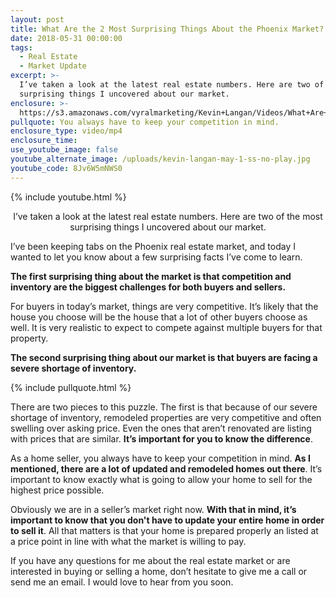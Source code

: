 ```yaml
---
layout: post
title: What Are the 2 Most Surprising Things About the Phoenix Market?
date: 2018-05-31 00:00:00
tags:
  - Real Estate
  - Market Update
excerpt: >-
  I’ve taken a look at the latest real estate numbers. Here are two of the most
  surprising things I uncovered about our market.
enclosure: >-
  https://s3.amazonaws.com/vyralmarketing/Kevin+Langan/Videos/What+Are+the+2+Most+Surprising+Things+About+the+Phoenix+Market%253F.mp4
pullquote: You always have to keep your competition in mind.
enclosure_type: video/mp4
enclosure_time:
use_youtube_image: false
youtube_alternate_image: /uploads/kevin-langan-may-1-ss-no-play.jpg
youtube_code: 8Jv6W5mNWS0
---
```


{% include youtube.html %}

<center>I’ve taken a look at the latest real estate numbers. Here are two of the most surprising things I uncovered about our market.</center>

I’ve been keeping tabs on the Phoenix real estate market, and today I wanted to let you know about a few surprising facts I’ve come to learn.

**The first surprising thing about the market is that competition and inventory are the biggest challenges for both buyers and sellers.**

For buyers in today’s market, things are very competitive. It’s likely that the house you choose will be the house that a lot of other buyers choose as well. It is very realistic to expect to compete against multiple buyers for that property.

**The second surprising thing about our market is that buyers are facing a severe shortage of inventory.**

{% include pullquote.html %}

There are two pieces to this puzzle. The first is that because of our severe shortage of inventory, remodeled properties are very competitive and often swelling over asking price. Even the ones that aren’t renovated are listing with prices that are similar. **It’s important for you to know the difference**.

As a home seller, you always have to keep your competition in mind. **As I mentioned, there are a lot of updated and remodeled homes out there**. It’s important to know exactly what is going to allow your home to sell for the highest price possible.

Obviously we are in a seller’s market right now. **With that in mind, it’s important to know that you don't have to update your entire home in order to sell it**. All that matters is that your home is prepared properly an listed at a price point in line with what the market is willing to pay.

If you have any questions for me about the real estate market or are interested in buying or selling a home, don’t hesitate to give me a call or send me an email. I would love to hear from you soon.
